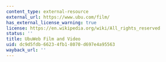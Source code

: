 ```yaml
---
content_type: external-resource
external_url: https://www.ubu.com/film/
has_external_license_warning: true
license: https://en.wikipedia.org/wiki/All_rights_reserved
status: ''
title: UbuWeb Film and Video
uid: dc9d5fdb-6623-4fb1-8070-d697e4a95563
wayback_url: ''
---
```

